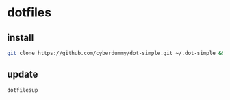 # dotfiles
## install
```bash
git clone https://github.com/cyberdummy/dot-simple.git ~/.dot-simple && cd ~/.dot-simple && source install.sh
```
## update
```bash
dotfilesup
```
